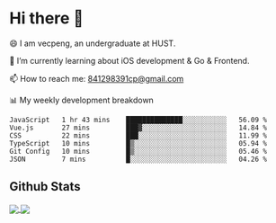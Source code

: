 
# Hi there 👋
😄 I am vecpeng, an undergraduate at HUST.

🌱 I’m currently learning about iOS development & Go & Frontend.

📫 How to reach me: 841298391cp@gmail.com

📊 My weekly development breakdown
<!--START_SECTION:waka-->

```text
JavaScript   1 hr 43 mins    ██████████████░░░░░░░░░░░   56.09 %
Vue.js       27 mins         ███▓░░░░░░░░░░░░░░░░░░░░░   14.84 %
CSS          22 mins         ███░░░░░░░░░░░░░░░░░░░░░░   11.99 %
TypeScript   10 mins         █▒░░░░░░░░░░░░░░░░░░░░░░░   05.94 %
Git Config   10 mins         █▒░░░░░░░░░░░░░░░░░░░░░░░   05.46 %
JSON         7 mins          █░░░░░░░░░░░░░░░░░░░░░░░░   04.26 %
```

<!--END_SECTION:waka-->

## Github Stats
<a href="https://github.com/anuraghazra/github-readme-stats">
  <img align="center" src="https://github-readme-stats.vercel.app/api?username=vecpeng&count_private=true&hide=stars" />
</a>
<a href="https://github.com/anuraghazra/convoychat">
  <img align="center" src="https://github-readme-stats.vercel.app/api/top-langs/?username=vecpeng&layout=compact" />
</a>
